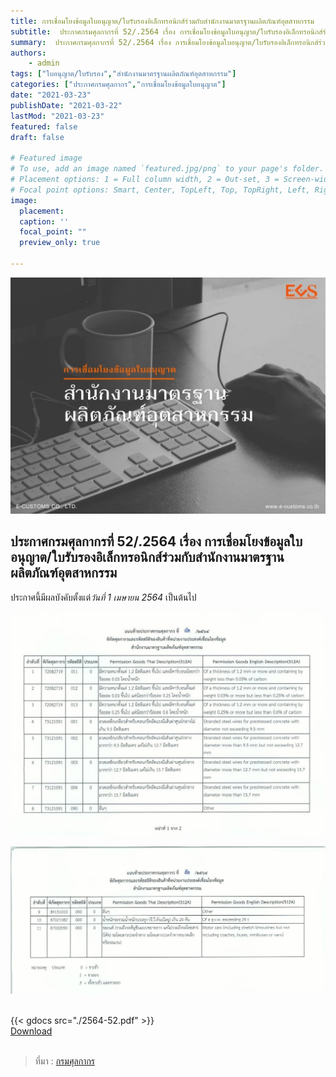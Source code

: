 ```yaml
---
title: การเชื่อมโยงข้อมูลใบอนุญาต/ใบรับรองอิเล็กทรอนิกส์ร่วมกับสำนักงานมาตรฐานผลิตภัณฑ์อุตสาหกรรม
subtitle:  ประกาศกรมศุลกากรที่ 52/.2564 เรื่อง การเชื่อมโยงข้อมูลใบอนุญาต/ใบรับรองอิเล็กทรอนิกส์ร่วมกับสำนักงานมาตรฐานผลิตภัณฑ์อุตสาหกรรม
summary:  ประกาศกรมศุลกากรที่ 52/.2564 เรื่อง การเชื่อมโยงข้อมูลใบอนุญาต/ใบรับรองอิเล็กทรอนิกส์ร่วมกับสำนักงานมาตรฐานผลิตภัณฑ์อุตสาหกรรม
authors:
    - admin
tags: ["ใบอนุญาต/ใบรับรอง","สำนักงานมาตรฐานผลิตภัณฑ์อุตสาหกรรม"]
categories: ["ประกาศกรมศุลกากร","การเชื่อมโยงข้อมูลใบอนุญาต"]
date: "2021-03-23"
publishDate: "2021-03-22"
lastMod: "2021-03-23"
featured: false
draft: false

# Featured image
# To use, add an image named `featured.jpg/png` to your page's folder.
# Placement options: 1 = Full column width, 2 = Out-set, 3 = Screen-width
# Focal point options: Smart, Center, TopLeft, Top, TopRight, Left, Right, BottomLeft, Bottom, BottomRight
image:
  placement: 
  caption: ''
  focal_point: ""
  preview_only: true

---
```


![](featured.jpg)

## ประกาศกรมศุลกากรที่ 52/.2564 เรื่อง การเชื่อมโยงข้อมูลใบอนุญาต/ใบรับรองอิเล็กทรอนิกส์ร่วมกับสำนักงานมาตรฐานผลิตภัณฑ์อุตสาหกรรม 

ประกาศนี้มีผลบังคับตั้งแต่*วันที่ 1 เมษายน 2564* เป็นต้นไป

![](2564-52jpg_Page2.jpg)

![](2564-52jpg_Page3.jpg)

<br>
{{< gdocs src="./2564-52.pdf" >}}

<br>

<div class="article-tags">
<a class="badge badge-danger" href="./2564-52.pdf" target="_blank" id="download_files_new">Download</a> 
</div>
<br>



> ที่มา : [กรมศุลกากร](http://www.customs.go.th/cont_strc_download_with_docno_date.php?lang=th&top_menu=menu_homepage&current_id=14232832414d505f4b464b4d464b48)

